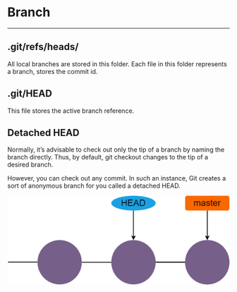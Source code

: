 # Branch
---

<div class="mt-5">

<div grid="~ cols-2 gap-4" class="mt-10">

<div>

<h2>.git/refs/heads/</h2>

All local branches are stored in this folder. Each file in this folder represents a branch, stores the commit id.

</div>

<div>

<h2>.git/HEAD</h2>

This file stores the active branch reference.

</div>

</div>

<div grid="~ cols-2 gap-4" class="mt-5">

<div>

<h2>Detached HEAD</h2>

Normally, it’s advisable to check out only the tip of a branch by naming the branch directly. Thus, by default, git checkout changes to the tip of a desired branch.

However, you can check out any commit. In such an instance, Git creates a sort of anonymous branch for you called a detached HEAD.

</div>

<div class="mt-14">

<img src="/detached-head.png" class="h-35">

</div>

</div>

</div>

